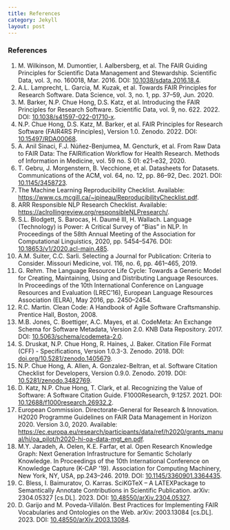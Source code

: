 ```yaml
---
title: References
category: Jekyll
layout: post
---
```

### References

1. M. Wilkinson, M. Dumontier, I. Aalbersberg, et al. The FAIR Guiding Principles for Scientific Data Management and Stewardship. Scientific Data, vol. 3, no. 160018, Mar. 2016. DOI: [10.1038/sdata.2016.18.4](https://doi.org/10.1038/sdata.2016.18). 
2. A.L. Lamprecht, L. Garcia, M. Kuzak, et al. Towards FAIR Principles for Research Software. Data Science, vol. 3, no. 1, pp. 37–59, Jun. 2020.
3. M. Barker, N.P. Chue Hong, D.S. Katz, et al. Introducing the FAIR Principles for Research Software. Scientific Data, vol. 9, no. 622. 2022. DOI: [10.1038/s41597-022-01710-x](https://doi.org/10.1038/s41597-022-01710-x). 
4. N.P. Chue Hong, D.S. Katz, M. Barker, et al. FAIR Principles for Research Software (FAIR4RS Principles), Version 1.0. Zenodo. 2022. DOI: [10.15497/RDA00068](https://doi.org/10.15497/RDA00068).
5. A. Anil Sinaci, F.J. Núñez-Benjumea, M. Gencturk, et al. From Raw Data to FAIR Data: The FAIRification Workflow for Health Research. Methods of Information in Medicine, vol. 59 no. S 01: e21-e32, 2020. 
6. T. Gebru, J. Morgenstern, B. Vecchione, et al. Datasheets for Datasets. Communications of the ACM, vol. 64, no. 12, pp. 86–92, Dec. 2021. DOI: [10.1145/3458723](https://doi.org/10.1145/3458723).
7. The Machine Learning Reproducibility Checklist. Available: <https://www.cs.mcgill.ca/~jpineau/ReproducibilityChecklist.pdf>. 
8. ARR Responsible NLP Research Checklist. Available: <https://aclrollingreview.org/responsibleNLPresearch/>.
9. S.L. Blodgett, S. Barocas, H. Daumé III, H. Wallach. Language (Technology) is Power: A Critical Survey of “Bias” in NLP. In Proceedings of the 58th Annual Meeting of the Association for Computational Linguistics, 2020, pp. 5454–5476. DOI: [10.18653/v1/2020.acl-main.485](https://aclanthology.org/2020.acl-main.485).
10. A.M. Suiter, C.C. Sarli. Selecting a Journal for Publication: Criteria to Consider. Missouri Medicine, vol. 116, no. 6, pp. 461–465, 2019.
11. G. Rehm. The Language Resource Life Cycle: Towards a Generic Model for Creating, Maintaining, Using and Distributing Language Resources. In Proceedings of the 10th International Conference on Language Resources and Evaluation (LREC’16), European Language Resources Association (ELRA), May 2016, pp. 2450–2454. 
12. R.C. Martin. Clean Code: A Handbook of Agile Software Craftsmanship. Prentice Hall, Boston, 2008. 
13. M.B. Jones, C. Boettiger, A.C. Mayes, et al. CodeMeta: An Exchange Schema for Software Metadata, Version 2.0. KNB Data Repository. 2017. DOI: [10.5063/schema/codemeta-2.0](https://doi.org/10.5063/schema/codemeta-2.0).
14. S. Druskat, N.P. Chue Hong, R. Haines, J. Baker. Citation File Format (CFF) - Specifications, Version 1.0.3-3. Zenodo. 2018. DOI: [doi.org/10.5281/zenodo.1405679](https://doi.org/10.5281/zenodo.4813122).
15. N.P. Chue Hong, A. Allen, A. Gonzalez-Beltran, et al. Software Citation Checklist for Developers, Version 0.9.0. Zenodo. 2019. DOI: [10.5281/zenodo.3482769](https://doi.org/10.5281/zenodo.3482769).
16. D. Katz, N.P. Chue Hong, T. Clark, et al. Recognizing the Value of Software: A Software Citation Guide. F1000Research, 9:1257. 2021. DOI: [10.12688/f1000research.26932.2](https://doi.org/10.12688/f1000research.26932.2).
17. European Commission. Directorate-General for Research & Innovation. H2020 Programme Guidelines on FAIR Data Management in Horizon 2020. Version 3.0, 2020. Available: <https://ec.europa.eu/research/participants/data/ref/h2020/grants_manual/hi/oa_pilot/h2020-hi-oa-data-mgt_en.pdf>.
18. M.Y. Jaradeh, A. Oelen, K.E. Farfar, et al. Open Research Knowledge Graph: Next Generation Infrastructure for Semantic Scholarly Knowledge. In Proceedings of the 10th International Conference on Knowledge Capture (K-CAP '19). Association for Computing Machinery, New York, NY, USA, pp.243–246. 2019. DOI: [10.1145/3360901.3364435](https://doi.org/10.1145/3360901.3364435).
19. C. Bless, I. Baimuratov, O. Karras. SciKGTeX – A LATEXPackage to Semantically Annotate Contributions in Scientific Publication. arXiv: 2304.05327 [cs.DL]. 2023. DOI: [10.48550/arXiv.2304.05327](https://doi.org/10.48550/arXiv.2304.05327).
20. D. Garijo and M. Poveda-Villalón. Best Practices for Implementing FAIR Vocabularies and Ontologies on the Web. arXiv: 2003.13084 [cs.DL]. 2023. DOI: [10.48550/arXiv.2003.13084](https://doi.org/10.48550/arXiv.2003.13084).


